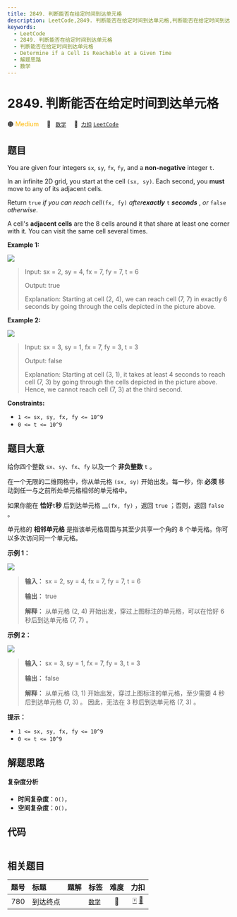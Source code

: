 ```yaml
---
title: 2849. 判断能否在给定时间到达单元格
description: LeetCode,2849. 判断能否在给定时间到达单元格,判断能否在给定时间到达单元格,Determine if a Cell Is Reachable at a Given Time,解题思路,数学
keywords:
  - LeetCode
  - 2849. 判断能否在给定时间到达单元格
  - 判断能否在给定时间到达单元格
  - Determine if a Cell Is Reachable at a Given Time
  - 解题思路
  - 数学
---
```


# 2849. 判断能否在给定时间到达单元格

🟠 <font color=#ffb800>Medium</font>&emsp; 🔖&ensp; [`数学`](/tag/math.md)&emsp; 🔗&ensp;[`力扣`](https://leetcode.cn/problems/determine-if-a-cell-is-reachable-at-a-given-time) [`LeetCode`](https://leetcode.com/problems/determine-if-a-cell-is-reachable-at-a-given-time)

## 题目

You are given four integers `sx`, `sy`, `fx`, `fy`, and a **non-negative**
integer `t`.

In an infinite 2D grid, you start at the cell `(sx, sy)`. Each second, you
**must** move to any of its adjacent cells.

Return `true` _if you can reach cell_`(fx, fy)` _after**exactly**_ `t`
**_seconds_** , _or_ `false` _otherwise_.

A cell's **adjacent cells** are the 8 cells around it that share at least one
corner with it. You can visit the same cell several times.



**Example 1:**

![](https://assets.leetcode.com/uploads/2023/08/05/example2.svg)

> Input: sx = 2, sy = 4, fx = 7, fy = 7, t = 6
> 
> Output: true
> 
> Explanation: Starting at cell (2, 4), we can reach cell (7, 7) in exactly 6 seconds by going through the cells depicted in the picture above. 

**Example 2:**

![](https://assets.leetcode.com/uploads/2023/08/05/example1.svg)

> Input: sx = 3, sy = 1, fx = 7, fy = 3, t = 3
> 
> Output: false
> 
> Explanation: Starting at cell (3, 1), it takes at least 4 seconds to reach cell (7, 3) by going through the cells depicted in the picture above. Hence, we cannot reach cell (7, 3) at the third second.

**Constraints:**

  * `1 <= sx, sy, fx, fy <= 10^9`
  * `0 <= t <= 10^9`


## 题目大意

给你四个整数 `sx`、`sy`、`fx`、`fy`  以及一个 **非负整数** `t` 。

在一个无限的二维网格中，你从单元格 `(sx, sy)` 开始出发。每一秒，你 **必须** 移动到任一与之前所处单元格相邻的单元格中。

如果你能在 **恰好**`t`**秒** 后到达单元格 __`(fx, fy)` ，返回 `true` ；否则，返回  `false` 。

单元格的 **相邻单元格** 是指该单元格周围与其至少共享一个角的 8 个单元格。你可以多次访问同一个单元格。



**示例 1：**

![](https://assets.leetcode.com/uploads/2023/08/05/example2.svg)

> 
> 
> 
> 
> 
> **输入：** sx = 2, sy = 4, fx = 7, fy = 7, t = 6
> 
> **输出：** true
> 
> **解释：** 从单元格 (2, 4) 开始出发，穿过上图标注的单元格，可以在恰好 6 秒后到达单元格 (7, 7) 。 
> 
> 

**示例 2：**

![](https://assets.leetcode.com/uploads/2023/08/05/example1.svg)

> 
> 
> 
> 
> 
> **输入：** sx = 3, sy = 1, fx = 7, fy = 3, t = 3
> 
> **输出：** false
> 
> **解释：** 从单元格 (3, 1) 开始出发，穿过上图标注的单元格，至少需要 4 秒后到达单元格 (7, 3) 。 因此，无法在 3 秒后到达单元格 (7, 3) 。
> 
> 



**提示：**

  * `1 <= sx, sy, fx, fy <= 10^9`
  * `0 <= t <= 10^9`


## 解题思路

#### 复杂度分析

- **时间复杂度**：`O()`，
- **空间复杂度**：`O()`，

## 代码

```javascript

```

## 相关题目

<!-- prettier-ignore -->
| 题号 | 标题 | 题解 | 标签 | 难度 | 力扣 |
| :------: | :------ | :------: | :------ | :------: | :------: |
| 780 | 到达终点 |  |  [`数学`](/tag/math.md) | 🔴 | [🀄️](https://leetcode.cn/problems/reaching-points) [🔗](https://leetcode.com/problems/reaching-points) |